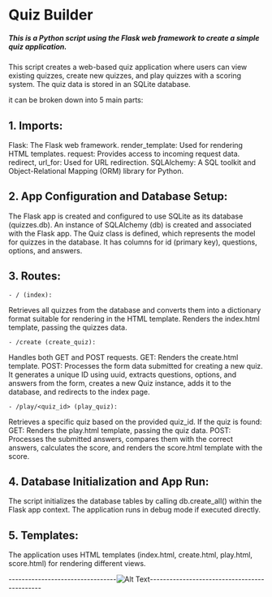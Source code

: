 # Quiz Builder


##### This is a Python script using the Flask web framework to create a simple quiz application.




This script creates a web-based quiz application where users can view existing quizzes, create new quizzes, and play quizzes with a scoring system. The quiz data is stored in an SQLite database.

it can be broken down into 5 main parts:

## 1. Imports:

Flask: The Flask web framework.
render_template: Used for rendering HTML templates.
request: Provides access to incoming request data.
redirect, url_for: Used for URL redirection.
SQLAlchemy: A SQL toolkit and Object-Relational Mapping (ORM) library for Python.


## 2. App Configuration and Database Setup:

The Flask app is created and configured to use SQLite as its database (quizzes.db).
An instance of SQLAlchemy (db) is created and associated with the Flask app.
The Quiz class is defined, which represents the model for quizzes in the database. It has columns for id (primary key), questions, options, and answers.


## 3. Routes:

	- / (index):

Retrieves all quizzes from the database and converts them into a dictionary format suitable for rendering in the HTML template.
Renders the index.html template, passing the quizzes data.

	- /create (create_quiz):

Handles both GET and POST requests.
GET: Renders the create.html template.
POST: Processes the form data submitted for creating a new quiz. It generates a unique ID using uuid, extracts questions, options, and answers from the form, creates a new Quiz instance, adds it to the database, and redirects to the index page.

	- /play/<quiz_id> (play_quiz):

Retrieves a specific quiz based on the provided quiz_id.
If the quiz is found:
GET: Renders the play.html template, passing the quiz data.
POST: Processes the submitted answers, compares them with the correct answers, calculates the score, and renders the score.html template with the score.

## 4. Database Initialization and App Run:

The script initializes the database tables by calling db.create_all() within the Flask app context.
The application runs in debug mode if executed directly.


## 5. Templates:

The application uses HTML templates (index.html, create.html, play.html, score.html) for rendering different views.



---------------------------------![Alt Text](https://cssbud.com/wp-content/uploads/2021/05/thanks-for-your-time.gif)---------------------------------------------
